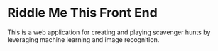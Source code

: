 # Riddle Me This Front End

This is a web application for creating and playing scavenger hunts by leveraging machine learning and image recognition.